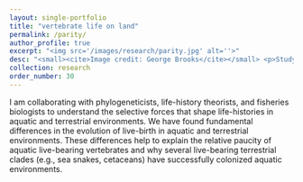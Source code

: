```yaml
---
layout: single-portfolio
title: "vertebrate life on land"
permalink: /parity/
author_profile: true
excerpt: "<img src='/images/research/parity.jpg' alt=''>"
desc: "<small><cite>Image credit: George Brooks</cite></small> <p>Studying macroevolutionary patterns associated with live-birth and terrestrial modes of existance</p>"
collection: research
order_number: 30
---
```


I am collaborating with phylogeneticists, life-history theorists, and fisheries biologists to understand the selective forces that shape life-histories in aquatic and terrestrial environments. We have found fundamental differences in the evolution of live-birth in aquatic and terrestrial environments. These differences help to explain the relative paucity of aquatic live-bearing vertebrates and why several live-bearing terrestrial clades (e.g., sea snakes, cetaceans) have successfully colonized aquatic environments.
